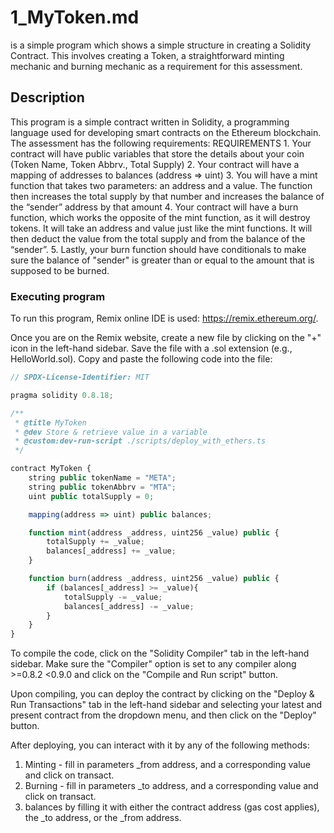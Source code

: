 # 1_MyToken.md

is a simple program which shows a simple structure in creating a Solidity Contract. This involves creating a Token, a straightforward minting mechanic and burning mechanic as a requirement for this assessment.

## Description

This program is a simple contract written in Solidity, a programming language used for developing smart contracts on the Ethereum blockchain. The assessment has the following requirements:
REQUIREMENTS
    1. Your contract will have public variables that store the details about your coin (Token Name, Token Abbrv., Total Supply)
    2. Your contract will have a mapping of addresses to balances (address => uint)
    3. You will have a mint function that takes two parameters: an address and a value. 
       The function then increases the total supply by that number and increases the balance 
       of the “sender” address by that amount
    4. Your contract will have a burn function, which works the opposite of the mint function, as it will destroy tokens. 
       It will take an address and value just like the mint functions. It will then deduct the value from the total supply 
       and from the balance of the “sender”.
    5. Lastly, your burn function should have conditionals to make sure the balance of "sender" is greater than or equal 
       to the amount that is supposed to be burned.

### Executing program

To run this program, Remix online IDE is used: https://remix.ethereum.org/.

Once you are on the Remix website, create a new file by clicking on the "+" icon in the left-hand sidebar. Save the file with a .sol extension (e.g., HelloWorld.sol). Copy and paste the following code into the file:

```javascript
// SPDX-License-Identifier: MIT

pragma solidity 0.8.18;

/**
 * @title MyToken
 * @dev Store & retrieve value in a variable
 * @custom:dev-run-script ./scripts/deploy_with_ethers.ts
 */

contract MyToken {
    string public tokenName = "META";
    string public tokenAbbrv = "MTA";
    uint public totalSupply = 0;

    mapping(address => uint) public balances;

    function mint(address _address, uint256 _value) public {
        totalSupply += _value;
        balances[_address] += _value;
    }

    function burn(address _address, uint256 _value) public {
        if (balances[_address] >= _value){
            totalSupply -= _value;
            balances[_address] -= _value;
        }
    }
}

```

To compile the code, click on the "Solidity Compiler" tab in the left-hand sidebar. Make sure the "Compiler" option is set to any compiler along >=0.8.2 <0.9.0 and click on the "Compile and Run script" button.

Upon compiling, you can deploy the contract by clicking on the "Deploy & Run Transactions" tab in the left-hand sidebar and selecting your latest and present contract from the dropdown menu, and then click on the "Deploy" button.

After deploying, you can interact with it by any of the following methods:
1. Minting - fill in parameters _from address, and a corresponding value and click on transact.
2. Burning - fill in parameters _to address, and a corresponding value and click on transact.
3. balances by filling it with either the contract address (gas cost applies), the _to address, or the _from address.
